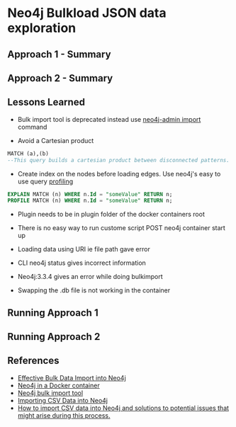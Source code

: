 # Neo4j Bulkload JSON data exploration

## Approach 1 - Summary

## Approach 2 - Summary

## Lessons Learned

- Bulk import tool is deprecated instead use [neo4j-admin import](https://neo4j.com/docs/operations-manual/current/tools/import/syntax/) command 

- Avoid a Cartesian product 

```sql
MATCH (a),(b)
--This query builds a cartesian product between disconnected patterns.
```

- Create index on the nodes before loading edges. Use neo4j's easy to use query [profiling](https://neo4j.com/docs/developer-manual/current/cypher/query-tuning/how-do-i-profile-a-query/)

```sql
EXPLAIN MATCH (n) WHERE n.Id = "someValue" RETURN n;
PROFILE MATCH (n) WHERE n.Id = "someValue" RETURN n;
```

- Plugin needs to be in plugin folder of the docker containers root 

- There is no easy way to run custome script POST neo4j container start up

- Loading data using URI ie file path gave error 

- CLI neo4j status gives incorrect information 

- Neo4j:3.3.4 gives an error while doing bulkimport 

- Swapping the .db file is not working in the container 

## Running Approach 1

## Running Approach 2

## References

- [Effective Bulk Data Import into Neo4j](https://neo4j.com/blog/bulk-data-import-neo4j-3-0/)
- [Neo4j in a Docker container](https://neo4j.com/docs/operations-manual/current/installation/docker/)
- [Neo4j bulk import tool](https://neo4j.com/docs/operations-manual/current/tools/import/)
- [Importing CSV Data into Neo4j](https://neo4j.com/developer/guide-import-csv/)
- [How to import CSV data into Neo4j and solutions to potential issues that might arise during this process.](https://neo4j.com/developer/guide-import-csv/#_super_fast_batch_importer_for_huge_datasets)